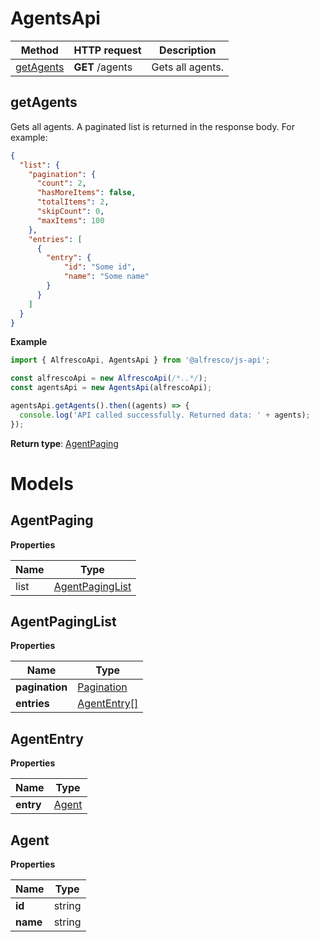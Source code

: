 # AgentsApi

| Method                  | HTTP request    | Description      |
|-------------------------|-----------------|------------------|
| [getAgents](#getAgents) | **GET** /agents | Gets all agents. |

## getAgents

Gets all agents.
A paginated list is returned in the response body. For example:

```json
{
  "list": {
    "pagination": {
      "count": 2,
      "hasMoreItems": false,
      "totalItems": 2,
      "skipCount": 0,
      "maxItems": 100
    },
    "entries": [
      {
        "entry": {
            "id": "Some id",
            "name": "Some name"
        }
      }
    ]
  }
}
```

**Example**

```javascript
import { AlfrescoApi, AgentsApi } from '@alfresco/js-api';

const alfrescoApi = new AlfrescoApi(/*..*/);
const agentsApi = new AgentsApi(alfrescoApi);

agentsApi.getAgents().then((agents) => {
  console.log('API called successfully. Returned data: ' + agents);
});
```

**Return type**: [AgentPaging](#AgentPaging)

# Models

## AgentPaging

**Properties**

| Name | Type                                |
|------|-------------------------------------|
| list | [AgentPagingList](#AgentPagingList) |

## AgentPagingList

**Properties**

| Name           | Type                        |
|----------------|-----------------------------|
| **pagination** | [Pagination](Pagination.md) |
| **entries**    | [AgentEntry[]](#AgentEntry) |

## AgentEntry

**Properties**

| Name      | Type            |
|-----------|-----------------|
| **entry** | [Agent](#Agent) |

## Agent

**Properties**

| Name     | Type   |
|----------|--------|
| **id**   | string |
| **name** | string |

